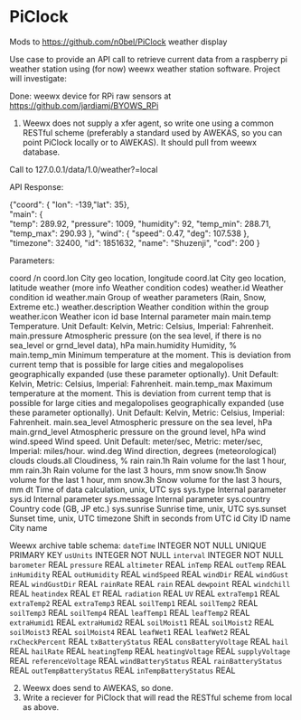 # PiClock
Mods to https://github.com/n0bel/PiClock weather display

Use case to provide an API call to retrieve current data from a raspberry pi weather station using (for now) weewx weather station software. Project will investigate:

Done: weewx device for RPi raw sensors at https://github.com/jardiamj/BYOWS_RPi

1. Weewx does not supply a xfer agent, so write one using a common RESTful scheme (preferably a standard used by AWEKAS, so you can point PiClock locally or to AWEKAS). It should pull from weewx database.

Call to 127.0.0.1/data/1.0/weather?=local

API Response:

{"coord": { "lon": -139,"lat": 35},  
  "main": {  
    "temp": 289.92,
    "pressure": 1009,
    "humidity": 92,
    "temp_min": 288.71,
    "temp_max": 290.93
  },
  "wind": {
    "speed": 0.47,
    "deg": 107.538
  },
  "timezone": 32400,
  "id": 1851632,
  "name": "Shuzenji",
  "cod": 200
}



Parameters:

coord /n
coord.lon City geo location, longitude
coord.lat City geo location, latitude
weather (more info Weather condition codes)
weather.id Weather condition id
weather.main Group of weather parameters (Rain, Snow, Extreme etc.)
weather.description Weather condition within the group
weather.icon Weather icon id
base Internal parameter
main
main.temp Temperature. Unit Default: Kelvin, Metric: Celsius, Imperial: Fahrenheit.
main.pressure Atmospheric pressure (on the sea level, if there is no sea_level or grnd_level data), hPa
main.humidity Humidity, %
main.temp_min Minimum temperature at the moment. This is deviation from current temp that is possible for large cities and megalopolises geographically expanded (use these parameter optionally). Unit Default: Kelvin, Metric: Celsius, Imperial: Fahrenheit.
main.temp_max Maximum temperature at the moment. This is deviation from current temp that is possible for large cities and megalopolises geographically expanded (use these parameter optionally). Unit Default: Kelvin, Metric: Celsius, Imperial: Fahrenheit.
main.sea_level Atmospheric pressure on the sea level, hPa
main.grnd_level Atmospheric pressure on the ground level, hPa
wind
wind.speed Wind speed. Unit Default: meter/sec, Metric: meter/sec, Imperial: miles/hour.
wind.deg Wind direction, degrees (meteorological)
clouds
clouds.all Cloudiness, %
rain
rain.1h Rain volume for the last 1 hour, mm
rain.3h Rain volume for the last 3 hours, mm
snow
snow.1h Snow volume for the last 1 hour, mm
snow.3h Snow volume for the last 3 hours, mm
dt Time of data calculation, unix, UTC
sys
sys.type Internal parameter
sys.id Internal parameter
sys.message Internal parameter
sys.country Country code (GB, JP etc.)
sys.sunrise Sunrise time, unix, UTC
sys.sunset Sunset time, unix, UTC
timezone Shift in seconds from UTC
id City ID
name City name

Weewx archive table schema:
`dateTime` INTEGER NOT NULL UNIQUE PRIMARY KEY
`usUnits` INTEGER NOT NULL
`interval` INTEGER NOT NULL
`barometer` REAL
`pressure` REAL
`altimeter` REAL
`inTemp` REAL
`outTemp` REAL
`inHumidity` REAL
`outHumidity` REAL
`windSpeed` REAL
`windDir` REAL
`windGust` REAL
`windGustDir` REAL
`rainRate` REAL
`rain` REAL
`dewpoint` REAL
`windchill` REAL
`heatindex` REAL
`ET` REAL
`radiation` REAL
`UV` REAL
`extraTemp1` REAL
`extraTemp2` REAL
`extraTemp3` REAL
`soilTemp1` REAL
`soilTemp2` REAL
`soilTemp3` REAL
`soilTemp4` REAL
`leafTemp1` REAL
`leafTemp2` REAL
`extraHumid1` REAL
`extraHumid2` REAL
`soilMoist1` REAL
`soilMoist2` REAL
`soilMoist3` REAL
`soilMoist4` REAL
`leafWet1` REAL
`leafWet2` REAL
`rxCheckPercent` REAL
`txBatteryStatus` REAL
`consBatteryVoltage` REAL
`hail` REAL
`hailRate` REAL
`heatingTemp` REAL
`heatingVoltage` REAL
`supplyVoltage` REAL
`referenceVoltage` REAL
`windBatteryStatus` REAL
`rainBatteryStatus` REAL
`outTempBatteryStatus` REAL
`inTempBatteryStatus` REAL


2. Weewx does send to AWEKAS, so done.
3. Write a reciever for PiClock that will read the RESTful scheme from local as above.
